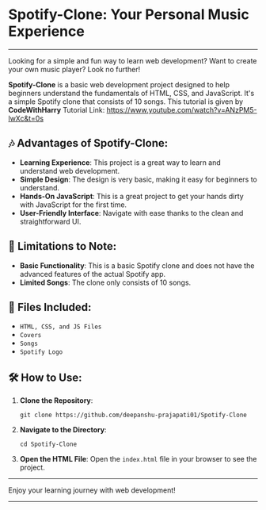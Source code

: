 # Spotify-Clone: Your Personal Music Experience

---

Looking for a simple and fun way to learn web development? Want to create your own music player? Look no further!

**Spotify-Clone** is a basic web development project designed to help beginners understand the fundamentals of HTML, CSS, and JavaScript. It's a simple Spotify clone that consists of 10 songs.
This tutorial is given by **CodeWithHarry** 
Tutorial Link: https://www.youtube.com/watch?v=ANzPM5-lwXc&t=0s


## 🎶 Advantages of Spotify-Clone:

- **Learning Experience**: This project is a great way to learn and understand web development.
- **Simple Design**: The design is very basic, making it easy for beginners to understand.
- **Hands-On JavaScript**: This is a great project to get your hands dirty with JavaScript for the first time.
- **User-Friendly Interface**: Navigate with ease thanks to the clean and straightforward UI.

## 🚫 Limitations to Note:

- **Basic Functionality**: This is a basic Spotify clone and does not have the advanced features of the actual Spotify app.
- **Limited Songs**: The clone only consists of 10 songs.

## 📁 Files Included:

- `HTML, CSS, and JS Files`
- `Covers`
- `Songs`
- `Spotify Logo`

## 🛠️ How to Use:

1. **Clone the Repository**:
   ```shell
   git clone https://github.com/deepanshu-prajapati01/Spotify-Clone
   ```
2. **Navigate to the Directory**:
   ```shell
   cd Spotify-Clone
   ```
3. **Open the HTML File**:
   Open the `index.html` file in your browser to see the project.

---

Enjoy your learning journey with web development!

---
